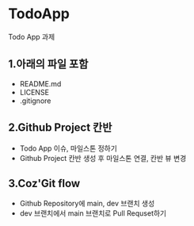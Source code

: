 # TodoApp

Todo App 과제

## 1.아래의 파일 포함
- README.md
- LICENSE
- .gitignore

## 2.Github Project 칸반
- Todo App 이슈, 마일스톤 정하기
- Github Project 칸반 생성 후 마일스톤 연결, 칸반 뷰 변경

## 3.Coz'Git flow
- Github Repository에 main, dev 브랜치 생성
- dev 브랜치에서 main 브랜치로 Pull Requset하기
